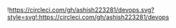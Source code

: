 !https://circleci.com/gh/ashish223281/devops.svg?style=svg!:https://circleci.com/gh/ashish223281/devops